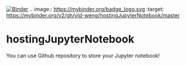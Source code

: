 [![Binder](https://mybinder.org/badge_logo.svg)](https://mybinder.org/v2/gh/yld-weng/hostingJupyterNotebook/master)
.. image:: https://mybinder.org/badge_logo.svg
 :target: https://mybinder.org/v2/gh/yld-weng/hostingJupyterNotebook/master

# hostingJupyterNotebook
You can use Github repository to store your Jupyter notebook!
